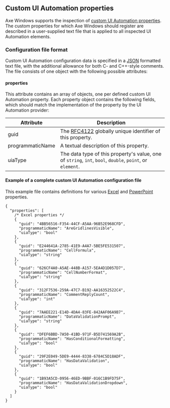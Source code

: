 <!-- Copyright (c) Microsoft Corporation. All rights reserved.
     Licensed under the MIT Licence. -->

## Custom UI Automation properties
Axe Windows supports the inspection of [custom UI Automation properties](https://docs.microsoft.com/en-gb/windows/win32/winauto/uiauto-custompropertieseventscontrolpatterns). The custom properties for which Axe Windows should register are described in a user-supplied text file that is applied to all inspected UI Automation elements.

### Configuration file format
Custom UI Automation configuration data is specified in a [JSON](https://en.wikipedia.org/wiki/JSON#Syntax) formatted text file, with the additional allowance for both C- and C++-style comments. The file consists of one object with the following possible attributes:

#### properties
This attribute contains an array of objects, one per defined custom UI Automation property. Each property object contains the following fields, which should match the implementation of the property by the UI Automation provider:

Attribute | Description
--- | ---
guid|The [RFC4122](https://datatracker.ietf.org/doc/html/rfc4122#section-4.1) globally unique identifier of this property.
programmaticName|A textual description of this property.
uiaType|The data type of this property's value, one of `string`, `int`, `bool`, `double`, `point`, or `element`.

#### Example of a complete custom UI Automation configuration file
This example file contains definitions for various [Excel](https://docs.microsoft.com/en-gb/office/uia/excel/excelcustomproperties) and [PowerPoint](https://docs.microsoft.com/en-gb/office/uia/powerpoint/powerpointcustomproperties) properties.

``` jsonc
{
  "properties": [
    /* Excel properties */
    {
      "guid": "4BB56516-F354-44CF-A5AA-96B52E968CFD",
      "programmaticName": "AreGridlinesVisible",
      "uiaType": "bool"
    },
    {
      "guid": "E244641A-2785-41E9-A4A7-5BE5FE531507",
      "programmaticName": "CellFormula",
      "uiaType": "string"
    },
    {
      "guid": "626CF4A0-A5AE-448B-A157-5EA4D1D057D7",
      "programmaticName": "CellNumberFormat",
      "uiaType": "string"
    },
    {
      "guid": "312F7536-259A-47C7-B192-AA16352522C4",
      "programmaticName": "CommentReplyCount",
      "uiaType": "int"
    },
    {
      "guid": "7AAEE221-E14D-4DA4-83FE-842AAF06A9B7",
      "programmaticName": "DataValidationPrompt",
      "uiaType": "string"
    },
    {
      "guid": "DFEF6BBD-7A50-41BD-971F-B5D741569A2B",
      "programmaticName": "HasConditionalFormatting",
      "uiaType": "bool"
    },
    {
      "guid": "29F2E049-5DE9-4444-8338-6784C5D18ADF",
      "programmaticName": "HasDataValidation",
      "uiaType": "bool"
    },
    {
      "guid": "1B93A5CD-0956-46ED-9BBF-016C1B9FD75F",
      "programmaticName": "HasDataValidationDropdown",
      "uiaType": "bool"
    }
  ]
}
```
